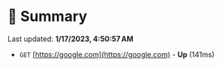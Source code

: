 # 📖 Summary
Last updated: **1/17/2023, 4:50:57 AM**

- `GET` [https://google.com](https://google.com) - **Up** (141ms)
